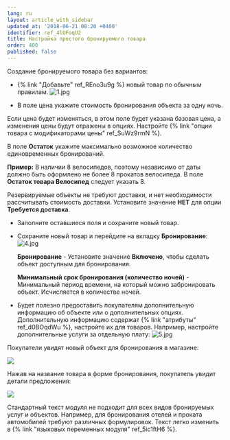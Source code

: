```yaml
---
lang: ru
layout: article_with_sidebar
updated_at: '2018-06-21 08:20 +0400'
identifier: ref_4lUFoqU2
title: Настройка простого бронируемого товара
order: 400
published: false
---
```

Создание бронируемого товара без вариантов:

-  {% link "Добавьте" ref_REno3u9g %} новый товар по обычным правилам. 
    ![1.jpg]({{site.baseurl}}/attachments/ref_4lUFoqU2/1.jpg)
    
-  В поле цена укажите стоимость бронирования объекта за одну ночь. 

Если цена будет изменяться, в этом поле будет указана базовая цена, а изменения цены будут отражены в опциях. Настройте {% link "опции товара с модификаторами цены" ref_SuWz9rmN %}. 

  В поле **Остаток** укажите максимально возможное количество единовременных бронирований. 
    
  **Пример:** В наличии 8 велосипедов, поэтому независимо от даты должно быть оформлено не более 8 прокатов велосипеда. В поле **Остаток товара Велосипед** следует указать 8.
  
  Резервируемые объекты не требуют доставки, и нет необходимости рассчитывать стоимость доставки. Установите значение **НЕТ** для опции **Требуется доставка**.
    
-  Заполните оставшиеся поля и сохраните новый товар.

-  Сохраните новый товар и перейдите на вкладку **Бронирование**:
    ![4.jpg]({{site.baseurl}}/attachments/ref_4lUFoqU2/4.jpg)
    
    **Бронирование** - Установите значение **Включено**, чтобы сделать объект доступным для бронирования.
    
    **Минимальный срок бронирования (количество ночей)** - Минимальный период времени, на который можно забронировать объект. Исчисляется в количестве ночей.
    
-  Будет полезно предоставить покупателям дополнительную информацию об объекте или о дополнительных опциях. Дополнительную информацию содержат {% link "атрибуты" ref_d0BOqdWu %}, настройте их для товаров. 
    Например, настройте дополнительные услуги за отдельную плату:
    ![5.jpg]({{site.baseurl}}/attachments/ref_4lUFoqU2/5.jpg)

Покупатели увидят новый объект для бронирования в магазине:

![]({{site.baseurl}}/attachments/8749984/8718726.png)

Нажав на название товара в форме бронирования, покупатель увидит детали предложения:

![]({{site.baseurl}}/attachments/8749984/8718727.png)

Стандартный текст модуля не подходит для всех видов бронируемых услуг и объектов. Например, для бронирования отелей и проката автомобилей требуют различных формулировок. Текст легко изменить в {% link "языковых переменных модуля" ref_5ic1ftH6 %}.
